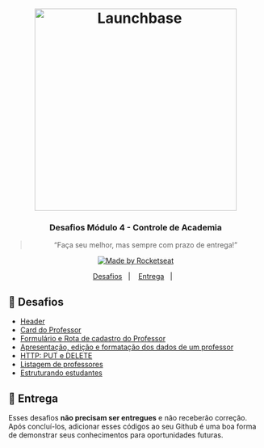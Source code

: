 <h1 align="center">
    <img alt="Launchbase" src="https://storage.googleapis.com/golden-wind/bootcamp-launchbase/logo.png" width="400px" />
</h1>

<h3 align="center">
  Desafios Módulo 4 - Controle de Academia
</h3>

<blockquote align="center">“Faça seu melhor, mas sempre com prazo de entrega!”</blockquote>

<p align="center">

  <a href="https://rocketseat.com.br">
    <img alt="Made by Rocketseat" src="https://img.shields.io/badge/made%20by-Rocketseat-%23F8952D">
  </a>

</p>

<p align="center">
  <a href="#rocket-desafios">Desafios</a>&nbsp;&nbsp;&nbsp;|&nbsp;&nbsp;&nbsp;
  <a href="#calendar-entrega">Entrega</a>&nbsp;&nbsp;&nbsp;|&nbsp;&nbsp;&nbsp;
</p>

## :rocket: Desafios

- [Header](https://github.com/imsantosrodrigo/bootcamp-launchbase/tree/master/06-controle-academia/desafios/desafio-04-1)
- [Card do Professor](https://github.com/imsantosrodrigo/bootcamp-launchbase/tree/master/06-controle-academia/desafios/desafio-04-2)
- [Formulário e Rota de cadastro do Professor](https://github.com/imsantosrodrigo/bootcamp-launchbase/tree/master/06-controle-academia/desafios/desafio-04-3)
- [Apresentação, edição e formatação dos dados de um professor](https://github.com/imsantosrodrigo/bootcamp-launchbase/tree/master/06-controle-academia/desafios/desafio-04-4)
- [HTTP: PUT e DELETE](https://github.com/imsantosrodrigo/bootcamp-launchbase/tree/master/06-controle-academia/desafios/desafio-04-5)
- [Listagem de professores](https://github.com/imsantosrodrigo/bootcamp-launchbase/tree/master/06-controle-academia/desafios/desafio-04-6)
- [Estruturando estudantes](https://github.com/imsantosrodrigo/bootcamp-launchbase/tree/master/06-controle-academia/desafios/desafio-04-7)

## :calendar: Entrega

Esses desafios **não precisam ser entregues** e não receberão correção. Após concluí-los, adicionar esses códigos ao seu Github é uma boa forma de demonstrar seus conhecimentos para oportunidades futuras.
